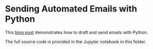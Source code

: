 # Sending Automated Emails with Python 

This [blog post](https://dailydataapps.com/fbl-sending-automated-emails-with-python/) demonstrates how to draft and send emails with Python. 

The full source code is provided in the Jupyter notebook in this folder. 
